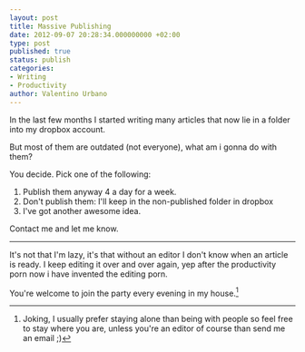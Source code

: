 ```yaml
---
layout: post
title: Massive Publishing
date: 2012-09-07 20:28:34.000000000 +02:00
type: post
published: true
status: publish
categories:
- Writing
- Productivity
author: Valentino Urbano
---
```


In the last few months I started writing many articles that now lie in a folder into my dropbox account.

But most of them are outdated (not everyone), what am i gonna do with them?

You decide. Pick one of the following:

1. Publish them anyway 4 a day for a week.
2. Don't publish them: I'll keep in the non-published folder in dropbox
3. I've got another awesome idea.

Contact me and let me know.

---

It's not that I'm lazy, it's that without an editor I don't know when an article is ready. I keep editing it over and over again, yep after the productivity porn now i have invented the editing porn.

You're welcome to join the party every evening in my house.[^1]


[^1]: Joking, I usually prefer staying alone than being with people so feel free to stay where you are, unless you're an editor of course than send me an email ;)